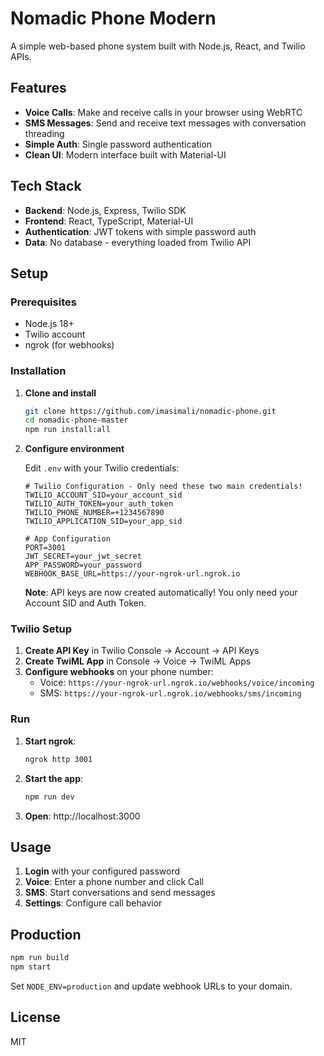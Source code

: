 # Nomadic Phone Modern

A simple web-based phone system built with Node.js, React, and Twilio APIs.

## Features

- **Voice Calls**: Make and receive calls in your browser using WebRTC
- **SMS Messages**: Send and receive text messages with conversation threading
- **Simple Auth**: Single password authentication
- **Clean UI**: Modern interface built with Material-UI

## Tech Stack

- **Backend**: Node.js, Express, Twilio SDK
- **Frontend**: React, TypeScript, Material-UI
- **Authentication**: JWT tokens with simple password auth
- **Data**: No database - everything loaded from Twilio API

## Setup

### Prerequisites
- Node.js 18+
- Twilio account
- ngrok (for webhooks)

### Installation

1. **Clone and install**
   ```bash
   git clone https://github.com/imasimali/nomadic-phone.git
   cd nomadic-phone-master
   npm run install:all
   ```

2. **Configure environment**

   Edit `.env` with your Twilio credentials:
   ```env
   # Twilio Configuration - Only need these two main credentials!
   TWILIO_ACCOUNT_SID=your_account_sid
   TWILIO_AUTH_TOKEN=your_auth_token
   TWILIO_PHONE_NUMBER=+1234567890
   TWILIO_APPLICATION_SID=your_app_sid

   # App Configuration
   PORT=3001
   JWT_SECRET=your_jwt_secret
   APP_PASSWORD=your_password
   WEBHOOK_BASE_URL=https://your-ngrok-url.ngrok.io
   ```

   **Note**: API keys are now created automatically! You only need your Account SID and Auth Token.

### Twilio Setup

1. **Create API Key** in Twilio Console → Account → API Keys
2. **Create TwiML App** in Console → Voice → TwiML Apps
3. **Configure webhooks** on your phone number:
   - Voice: `https://your-ngrok-url.ngrok.io/webhooks/voice/incoming`
   - SMS: `https://your-ngrok-url.ngrok.io/webhooks/sms/incoming`

### Run

1. **Start ngrok**:
   ```bash
   ngrok http 3001
   ```

2. **Start the app**:
   ```bash
   npm run dev
   ```

3. **Open**: http://localhost:3000

## Usage

1. **Login** with your configured password
2. **Voice**: Enter a phone number and click Call
3. **SMS**: Start conversations and send messages
4. **Settings**: Configure call behavior

## Production

```bash
npm run build
npm start
```

Set `NODE_ENV=production` and update webhook URLs to your domain.

## License

MIT
